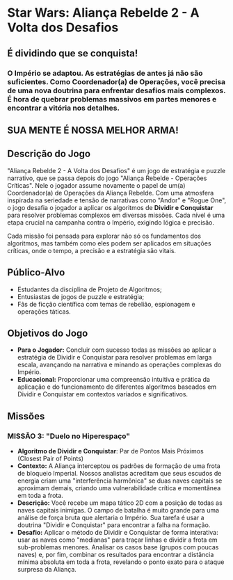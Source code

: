 # Star Wars: Aliança Rebelde 2 - A Volta dos Desafios

## É dividindo que se conquista!

### O Império se adaptou. As estratégias de antes já não são suficientes. Como Coordenador(a) de Operações, você precisa de uma nova doutrina para enfrentar desafios mais complexos. É hora de quebrar problemas massivos em partes menores e encontrar a vitória nos detalhes.

## SUA MENTE É NOSSA MELHOR ARMA!

## Descrição do Jogo

"Aliança Rebelde 2 - A Volta dos Desafios" é um jogo de estratégia e puzzle narrativo, que se passa depois do jogo "Aliança Rebelde - Operações Críticas". Nele o jogador assume novamente o papel de um(a) Coordenador(a) de Operações da Aliança Rebelde. Com uma atmosfera inspirada na seriedade e tensão de narrativas como "Andor" e "Rogue One", o jogo desafia o jogador a aplicar os algoritmos de **Dividir e Conquistar** para resolver problemas complexos em diversas missões. Cada nível é uma etapa crucial na campanha contra o Império, exigindo lógica e precisão.

Cada missão foi pensada para explorar não só os fundamentos dos algoritmos, mas também como eles podem ser aplicados em situações críticas, onde o tempo, a precisão e a estratégia são vitais.

## Público-Alvo

- Estudantes da disciplina de Projeto de Algoritmos;
- Entusiastas de jogos de puzzle e estratégia;
- Fãs de ficção científica com temas de rebelião, espionagem e operações táticas.

## Objetivos do Jogo

- **Para o Jogador:** Concluir com sucesso todas as missões ao aplicar a estratégia de Dividir e Conquistar para resolver problemas em larga escala, avançando na narrativa e minando as operações complexas do Império.
- **Educacional:** Proporcionar uma compreensão intuitiva e prática da aplicação e do funcionamento de diferentes algoritmos baseados em Dividir e Conquistar em contextos variados e significativos.

## Missões

### MISSÃO 3: "Duelo no Hiperespaço"
- **Algoritmo de Dividir e Conquistar**: Par de Pontos Mais Próximos (Closest Pair of Points)
- **Contexto:** A Aliança interceptou os padrões de formação de uma frota de bloqueio Imperial. Nossos analistas acreditam que seus escudos de energia criam uma "interferência harmônica" se duas naves capitais se aproximam demais, criando uma vulnerabilidade crítica e momentânea em toda a frota.
- **Descrição:** Você recebe um mapa tático 2D com a posição de todas as naves capitais inimigas. O campo de batalha é muito grande para uma análise de força bruta que alertaria o Império. Sua tarefa é usar a doutrina "Dividir e Conquistar" para encontrar a falha na formação.
- **Desafio:** Aplicar o método de Dividir e Conquistar de forma interativa: usar as naves como "medianas" para traçar linhas e dividir a frota em sub-problemas menores. Analisar os casos base (grupos com poucas naves) e, por fim, combinar os resultados para encontrar a distância mínima absoluta em toda a frota, revelando o ponto exato para o ataque surpresa da Aliança.

